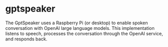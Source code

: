 # gptspeaker
The GptSpeaker uses a Raspberry Pi (or desktop) to enable spoken conversation with OpenAI large language models. This implementation listens to speech, processes the conversation through the OpenAI service, and responds back.
